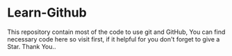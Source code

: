 # Learn-Github
This repository contain most of the code to use git and GitHub, You can find necessary code here so visit first, if it helpful for you don't forget to give a Star. Thank You..
